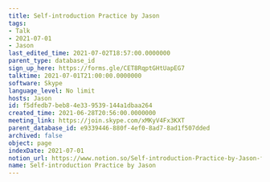```yaml
---
title: Self-introduction Practice by Jason
tags:
- Talk
- 2021-07-01
- Jason
last_edited_time: 2021-07-02T18:57:00.0000000
parent_type: database_id
sign_up_here: https://forms.gle/CET8RqptGHtUapEG7
talktime: 2021-07-01T21:00:00.0000000
software: Skype
language_level: No limit
hosts: Jason
id: f5dfedb7-beb8-4e33-9539-144a1dbaa264
created_time: 2021-06-28T20:56:00.0000000
meeting_link: https://join.skype.com/xMKyV4Fx3KXT
parent_database_id: e9339446-880f-4ef0-8ad7-8ad1f507dded
archived: false
object: page
indexDate: 2021-07-01
notion_url: https://www.notion.so/Self-introduction-Practice-by-Jason-f5dfedb7beb84e339539144a1dbaa264
name: Self-introduction Practice by Jason
---
```








